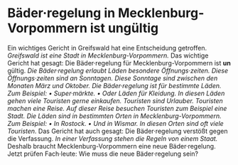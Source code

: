 # Bäder·regelung in Mecklenburg-Vorpommern ist ungültig

Ein wichtiges Gericht in Greifswald hat eine Entscheidung getroffen. 
*Greifswald ist eine Stadt in Mecklenburg-Vorpommern.* Das wichtige Gericht hat gesagt: Die Bäder·regelung für Mecklenburg-Vorpommern ist **un** gültig. 
*Die Bäder·regelung erlaubt Läden besondere Öffnungs·zeiten.* 
*Diese Öffnungs·zeiten sind an Sonntagen.* 
*Diese Sonntage sind zwischen den Monaten März und Oktober.* 
*Die Bäder·regelung ist für bestimmte Läden.* *Zum Beispiel:* *• Super·märkte.* 
*• Oder Läden für Kleidung.* 
*In diesen Läden gehen viele Touristen gerne einkaufen.* 
*Touristen sind Urlauber.* 
*Touristen machen eine Reise.* 
*Auf dieser Reise besuchen Touristen zum Beispiel eine Stadt.* 
*Die Läden sind in bestimmten Orten in Mecklenburg-Vorpommern.* *Zum Beispiel:* *• In Rostock.* 
*• Und in Wismar.* 
*In diesen Orten sind oft viele Touristen.* Das Gericht hat auch gesagt: Die Bäder·regelung verstößt gegen die Verfassung. 
*In einer Verfassung stehen die Regeln von einem Staat.* Deshalb braucht Mecklenburg-Vorpommern eine neue Bäder·regelung. Jetzt prüfen Fach·leute: Wie muss die neue Bäder·regelung sein? 
